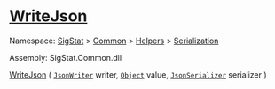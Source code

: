 # [WriteJson](./DistanceFunctionJsonConverter-100664044.md)

Namespace: [SigStat]() > [Common](./../../../README.md) > [Helpers](./../../README.md) > [Serialization](./../README.md)

Assembly: SigStat.Common.dll

[WriteJson](./DistanceFunctionJsonConverter-100664044.md) ( [`JsonWriter`](./DistanceFunctionJsonConverter-100664044.md) writer, [`Object`](https://docs.microsoft.com/en-us/dotnet/api/System.Object) value, [`JsonSerializer`](./DistanceFunctionJsonConverter-100664044.md) serializer )	
